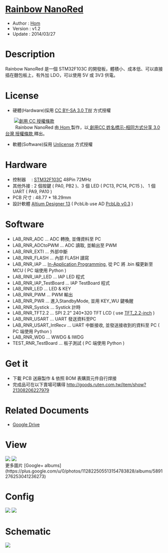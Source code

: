 ﻿[Rainbow NanoRed](https://github.com/Hom-Wang/RainbowNanoRed)
========
* Author  : [Hom](https://github.com/Hom-Wang)
* Version : v1.2
* Update  : 2014/03/27

Description
========
Rainbow NanoRed 是一個 STM32F103C 的開發板，體積小、成本低、可以直接插在麵包板上，有外加 LDO，可以使用 5V 或 3V3 供電。

License
========
* 硬體(Hardware)採用 [CC BY-SA 3.0 TW](http://creativecommons.org/licenses/by-sa/3.0/tw/deed.zh_TW) 方式授權 
  
　　<a rel="license" href="http://creativecommons.org/licenses/by-sa/3.0/tw/"><img alt="創用 CC 授權條款" style="border-width:0" src="http://i.creativecommons.org/l/by-sa/3.0/tw/80x15.png" /></a>  
　　<span xmlns:dct="http://purl.org/dc/terms/" property="dct:title"> Rainbow NanoRed </span>由<a xmlns:cc="http://creativecommons.org/ns#" href="https://plus.google.com/u/0/112822505513154783828/posts" property="cc:attributionName" rel="cc:attributionURL"> Hom </a>製作，以<a rel="license" href="http://creativecommons.org/licenses/by-sa/3.0/tw/deed.zh_TW"> 創用CC 姓名標示-相同方式分享 3.0 台灣 授權條款 </a>釋出。  

* 軟體(Software)採用 [Unlicense](http://unlicense.org) 方式授權  

Hardware
========
* 控制器　 : [STM32F103C](http://www.st.com/web/catalog/mmc/FM141/SC1169/SS1031/LN1565/PF189782) 48Pin 72MHz
* 其他外接 : 2 個按鍵 ( PA0, PB2 )、3 個 LED ( PC13, PC14, PC15 )、 1 個 UART ( PA9, PA10 )
* PCB 尺寸 : 48.77 * 18.29mm
* 設計軟體 [Altium Designer 13](http://www.altium.com/en/products/altium-designer) ( PcbLib use AD [PcbLib v0.3](https://github.com/OpenPCB/AltiumDesigner_PcbLibrary/releases/tag/v0.3) )

Software
========
* LAB_RNR_ADC ... ADC 轉換, 並傳資料至 PC
* LAB_RNR_ADCtoPWM ... ADC 讀取, 並輸出至 PWM
* LAB_RNR_EXTI ... 外部中斷
* LAB_RNR_FLASH ... 內部 FLASH 讀寫
* LAB_RNR_IAP ... [In-Application Programming](http://blog.csdn.net/ysdaniel/article/details/6631482), 從 PC 將 .bin 檔更新至 MCU ( PC 端使用 Python )
* LAB_RNR_IAP_LED ... IAP LED 程式
* LAB_RNR_IAP_TestBoard ... IAP TestBoard 程式
* LAB_RNR_LED ... LED & KEY
* LAB_RNR_PWM ... PWM 輸出
* LAB_RNR_PWR ... 進入StandbyMode, 並用 KEY_WU 鍵喚醒
* LAB_RNR_Systick ... Systick 計時
* LAB_RNR_TFT2.2 ... SPI 2.2" 240*320 TFT LCD ( use [TFT_2.2-inch](https://github.com/OpenPCB/TFT_2.2-inch) )
* LAB_RNR_USART ... UART 發送資料至PC
* LAB_RNR_USART_IntRecv ... UART 中斷接收, 並發送接收到的資料至 PC ( PC 端使用 Python )
* LAB_RNR_WDG ... WWDG & IWDG
* TEST_RNR_TestBoard ... 板子測試 ( PC 端使用 Python )

Get it
========
* 下載 PCB 送廠製作 & 依照 BOM 表購買元件自行焊接
* 完成品可在以下賣場可購得 http://goods.ruten.com.tw/item/show?21308206227979

Related Documents
========
* [Google Drive](https://drive.google.com/folderview?id=0BzL2wwAot6oPemVlLTlMNkNzMDg&usp=sharing)

View
========
<img src="https://lh6.googleusercontent.com/-ejRshG_OBsQ/UtSHfTKIrEI/AAAAAAAAGO8/OwQ3M8ICMQ4/s1200/DSC_1945.jpg" />
<img src="https://lh5.googleusercontent.com/-JvIIr9zmsnQ/UtSHfnHSBII/AAAAAAAAGPY/6r7Qt-2j7jU/s1200/DSC_1953.jpg" />

<br />
更多圖片 [Google+ albums](https://plus.google.com/u/0/photos/112822505513154783828/albums/5891276253041236273)

Config
========
<img src="https://lh3.googleusercontent.com/-pO4Zn3CdW7Q/UtSHe5-LtEI/AAAAAAAAGOw/_tGj59N4i9I/s1200/Config.png" />
<img src="https://lh6.googleusercontent.com/-apIzuv-Nw0Q/UgUywlum8MI/AAAAAAAADEI/myUMY4F1qbo/s1200/Config.png" />

Schematic
========
<img src="https://lh5.googleusercontent.com/-72_bda1eDbU/UtSKSSGvUSI/AAAAAAAAGQM/E8ccDzY4F04/s1200/RNR_Sch%2520v1.2.png" />
